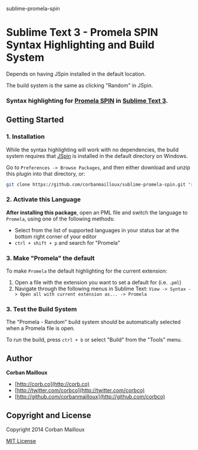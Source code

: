 sublime-promela-spin

# Sublime Text 3 - Promela SPIN Syntax Highlighting and Build System

Depends on having JSpin installed in the default location.

The build system is the same as clicking "Random" in JSpin.

### Syntax highlighting for [Promela SPIN](http://spinroot.com/spin/whatispin.html) in [Sublime Text 3](http://www.sublimetext.com/3).


## Getting Started

### 1. Installation

While the syntax highlighting will work with no dependencies, the build system requires that [JSpin](https://code.google.com/p/jspin/) is installed in the default directory on Windows.

Go to `Preferences -> Browse Packages`, and then either download and unzip this plugin into that directory, or:

``` bash
git clone https://github.com/corbanmailloux/sublime-promela-spin.git "sublime-promela-spin"
```

### 2. Activate this Language
**After installing this package**, open an PML file and switch the language to `Promela`, using one
of the following methods:

* Select from the list of supported languages in your status bar at the bottom right corner of your editor
* `ctrl + shift + p` and search for "Promela"

### 3. Make "Promela" the default
To make `Promela` the default highlighting for the current extension:

1. Open a file with the extension you want to set a default for (i.e. `.pml`)
2. Navigate through the following menus in Sublime Text: `View -> Syntax -> Open all with current extension as... -> Promela`

### 3. Test the Build System
The "Promela - Random" build system should be automatically selected when a Promela file is open. 

To run the build, press `ctrl + b` or select "Build" from the "Tools" menu.



## Author

**Corban Mailloux**

+ [http://corb.co](http://corb.co)
+ [http://twitter.com/corbco](http://twitter.com/corbco)
+ [http://github.com/corbanmailloux](http://github.com/corbco)


## Copyright and License
Copyright 2014 Corban Mailloux

[MIT License](LICENSE-MIT)

